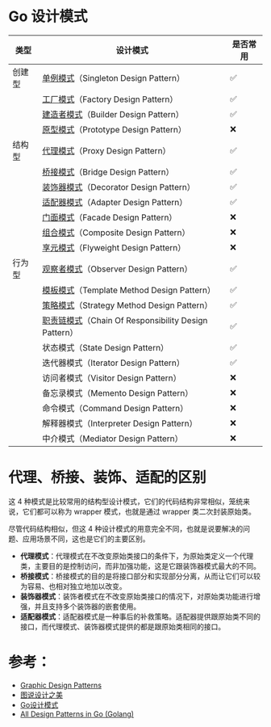 # Go 设计模式

| 类型     | 设计模式                                                                             | 是否常用   |
| -------- | ------------------------------------------------------                               | ---------- |
| 创建型   | [单例模式](./01_singleton)（Singleton Design Pattern）                               | ✅         |
|          | [工厂模式](./02_factory)（Factory Design Pattern）                                   | ✅         |
|          | [建造者模式](./03_builder)（Builder Design Pattern）                                 | ✅         |
|          | [原型模式](./04_prototype)（Prototype Design Pattern）                               | ❌         |
| 结构型   | [代理模式](./05_proxy)（Proxy Design Pattern）                                       | ✅         |
|          | [桥接模式](./06_bridge)（Bridge Design Pattern）                                     | ✅         |
|          | [装饰器模式](./07_decorator)（Decorator Design Pattern）                             | ✅         |
|          | [适配器模式](./08_adapter)（Adapter Design Pattern）                                 | ✅         |
|          | [门面模式](./09_facade)（Facade Design Pattern）                                     | ❌         |
|          | [组合模式](./10_composite)（Composite Design Pattern）                               | ❌         |
|          | [享元模式](./11_flyweight)（Flyweight Design Pattern）                               | ❌         |
| 行为型   | [观察者模式](./12_observer)（Observer Design Pattern）                               | ✅         |
|          | [模板模式](./13_template_method)（Template Method Design Pattern）                   | ✅         |
|          | [策略模式](./14_strategy)（Strategy Method Design Pattern）                          | ✅         |
|          | [职责链模式](./15_chain_of_responsibility)（Chain Of Responsibility Design Pattern） | ✅         |
|          | 状态模式（State Design Pattern）                                                     | ✅         |
|          | 迭代器模式（Iterator Design Pattern）                                                | ✅         |
|          | 访问者模式（Visitor Design Pattern）                                                 | ❌         |
|          | 备忘录模式（Memento Design Pattern）                                                 | ❌         |
|          | 命令模式（Command Design Pattern）                                                   | ❌         |
|          | 解释器模式（Interpreter Design Pattern）                                             | ❌         |
|          | 中介模式（Mediator Design Pattern）                                                  | ❌         |

# 代理、桥接、装饰、适配的区别

这 4 种模式是比较常用的结构型设计模式，它们的代码结构非常相似，笼统来说，它们都可以称为 wrapper 模式，也就是通过 wrapper 类二次封装原始类。

尽管代码结构相似，但这 4 种设计模式的用意完全不同，也就是说要解决的问题、应用场景不同，这也是它们的主要区别。

- **代理模式**：代理模式在不改变原始类接口的条件下，为原始类定义一个代理类，主要目的是控制访问，而非加强功能，这是它跟装饰器模式最大的不同。
- **桥接模式**：桥接模式的目的是将接口部分和实现部分分离，从而让它们可以较为容易、也相对独立地加以改变。
- **装饰器模式**：装饰者模式在不改变原始类接口的情况下，对原始类功能进行增强，并且支持多个装饰器的嵌套使用。
- **适配器模式**：适配器模式是一种事后的补救策略。适配器提供跟原始类不同的接口，而代理模式、装饰器模式提供的都是跟原始类相同的接口。

# 参考：

- [Graphic Design Patterns](https://design-patterns.readthedocs.io/zh_CN/latest/index.html)
- [图说设计之美](https://time.geekbang.org/column/intro/100039001?tab=catalog)
- [Go设计模式](https://lailin.xyz/post/go-design-pattern.html)
- [All Design Patterns in Go (Golang)](https://golangbyexample.com/all-design-patterns-golang/)

